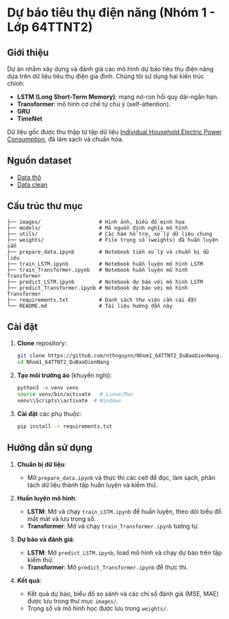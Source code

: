# Dự báo tiêu thụ điện năng (Nhóm 1 - Lớp 64TTNT2)

## Giới thiệu

Dự án nhằm xây dựng và đánh giá các mô hình dự báo tiêu thụ điện năng dựa trên dữ liệu tiêu thụ điện gia đình. Chúng tôi sử dụng hai kiến trúc chính:

- **LSTM (Long Short-Term Memory)**: mạng nơ-ron hồi quy dài-ngắn hạn.
- **Transformer**: mô hình cơ chế tự chú ý (self-attention).
- **GRU**
- **TimeNet**

Dữ liệu gốc được thu thập từ tập dữ liệu [Individual Household Electric Power Consumption](https://archive.ics.uci.edu/ml/datasets/individual+household+electric+power+consumption), đã làm sạch và chuẩn hóa.

## Nguồn dataset
- [Data thô](https://drive.google.com/drive/folders/18WCjjPg5-utygi88xtnSJt_oYm--GmzD?usp=sharing)
- [Data clean](https://drive.google.com/file/d/1pyba1vkSOhfM4lXCJ7sH0DHp0IXy4DMM/view?usp=drive_link)

## Cấu trúc thư mục

```
├── images/                   # Hình ảnh, biểu đồ minh họa
├── models/                   # Mã nguồn định nghĩa mô hình
├── utils/                    # Các hàm hỗ trợ, xử lý dữ liệu chung
├── weights/                  # File trọng số (weights) đã huấn luyện sẵn
├── prepare_data.ipynb        # Notebook tiền xử lý và chuẩn bị dữ liệu
├── train_LSTM.ipynb          # Notebook huấn luyện mô hình LSTM
├── train_Transformer.ipynb   # Notebook huấn luyện mô hình Transformer
├── predict_LSTM.ipynb        # Notebook dự báo với mô hình LSTM
├── predict_Transformer.ipynb # Notebook dự báo với mô hình Transformer
├── requirements.txt          # Danh sách thư viện cần cài đặt
└── README.md                 # Tài liệu hướng dẫn này
```

## Cài đặt

1. **Clone** repository:

   ```bash
   git clone https://github.com/nthnguynn/Nhom1_64TTNT2_DuBaoDienNang.git
   cd Nhom1_64TTNT2_DuBaoDienNang
   ```

2. **Tạo môi trường ảo** (khuyến nghị):

   ```bash
   python3 -m venv venv
   source venv/bin/activate   # Linux/Mac
   venv\\Scripts\\activate  # Windows
   ```

3. **Cài đặt** các phụ thuộc:

   ```bash
   pip install -r requirements.txt
   ```

## Hướng dẫn sử dụng

1. **Chuẩn bị dữ liệu**:

   - Mở `prepare_data.ipynb` và thực thi các cell để đọc, làm sạch, phân tách dữ liệu thành tập huấn luyện và kiểm thử.

2. **Huấn luyện mô hình**:

   - **LSTM**: Mở và chạy `train_LSTM.ipynb` để huấn luyện, theo dõi biểu đồ mất mát và lưu trọng số.
   - **Transformer**: Mở và chạy `train_Transformer.ipynb` tương tự.

3. **Dự báo và đánh giá**:

   - **LSTM**: Mở `predict_LSTM.ipynb`, load mô hình và chạy dự báo trên tập kiểm thử.
   - **Transformer**: Mở `predict_Transformer.ipynb` để thực thi.

4. **Kết quả**:

   - Kết quả dự báo, biểu đồ so sánh và các chỉ số đánh giá (MSE, MAE) được lưu trong thư mục `images/`.
   - Trọng số và mô hình học được lưu trong `weights/`.

